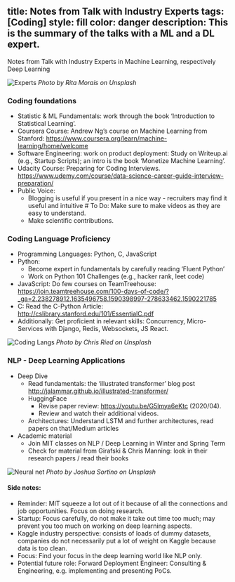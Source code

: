 title: Notes from Talk with Industry Experts
tags: [Coding]
style: fill
color: danger
description: This is the summary of the talks with a ML and a DL expert.
---
Notes from Talk with Industry Experts in Machine Learning, respectively Deep Learning

![Experts](https://images.unsplash.com/photo-1467746474745-41dd2c7524ce?ixlib=rb-1.2.1&ixid=eyJhcHBfaWQiOjEyMDd9&auto=format&fit=crop&w=1650&q=80)
*Photo by Rita Morais on Unsplash*

### Coding foundations
- Statistic & ML Fundamentals: work through the book ‘Introduction to Statistical Learning’.
- Coursera Course: Andrew Ng’s course on Machine Learning from Stanford: https://www.coursera.org/learn/machine-learning/home/welcome
- Software Engineering: work on product deployment: Study on Writeup.ai (e.g., Startup Scripts); an intro is the book ‘Monetize Machine Learning’.
- Udacity Course: Preparing for Coding Interviews. https://www.udemy.com/course/data-science-career-guide-interview-preparation/
- Public Voice:
    - Blogging is useful if you present in a nice way - recruiters may find it useful and intuitive # To Do: Make sure to make videos as they are easy to understand.
    - Make scientific contributions.

### Coding Language Proficiency
- Programming Languages: Python, C, JavaScript
- Python:
    - Become expert in fundamentals by carefully reading ‘Fluent Python’
    - Work on Python 101 Challenges (e.g., hacker rank, leet code)
- JavaScript: Do few courses on TeamTreehouse: https://join.teamtreehouse.com/100-days-of-code/?_ga=2.238278912.1635496758.1590398997-278633462.1590221785
- C: Read the C-Python Article: http://cslibrary.stanford.edu/101/EssentialC.pdf
- Additionally: Get proficient in relevant skills: Concurrency, Micro-Services with Django, Redis, Websockets, JS React.

![Coding Langs](https://images.unsplash.com/photo-1515879218367-8466d910aaa4?ixlib=rb-1.2.1&ixid=eyJhcHBfaWQiOjEyMDd9&auto=format&fit=crop&w=750&q=80)
*Photo by Chris Ried on Unsplash*

### NLP - Deep Learning Applications
- Deep Dive
    - Read fundamentals: the ‘illustrated transformer’ blog post http://jalammar.github.io/illustrated-transformer/
    - HuggingFace
        - Revise paper review: https://youtu.be/G5lmya6eKtc (2020/04).
        - Review and watch their additional videos.
    - Architectures: Understand LSTM and further architectures, read papers on that/Medium articles
- Academic material
    - Join MIT classes on NLP / Deep Learning in Winter and Spring Term
    - Check for material from Girafski & Chris Manning: look in their research papers / read their books

![Neural net](https://images.unsplash.com/photo-1488229297570-58520851e868?ixlib=rb-1.2.1&ixid=eyJhcHBfaWQiOjEyMDd9&auto=format&fit=crop&w=749&q=80)
*Photo by Joshua Sortino on Unsplash*

#### Side notes:
- Reminder: MIT squeeze a lot out of it because of all the connections and job opportunities. Focus on doing research.
- Startup: Focus carefully, do not make it take out time too much; may prevent you too much on working on deep learning aspects.
- Kaggle industry perspective: consists of loads of dummy datasets, companies do not necessarily put a lot of weight on Kaggle because data is too clean.
- Focus: Find your focus in the deep learning world like NLP only.
- Potential future role: Forward Deployment Engineer: Consulting & Engineering, e.g. implementing and presenting PoCs.
